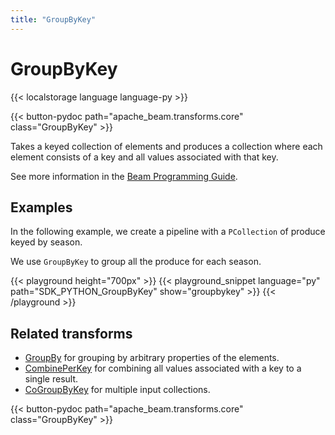 ```yaml
---
title: "GroupByKey"
---
```

<!--
Licensed under the Apache License, Version 2.0 (the "License");
you may not use this file except in compliance with the License.
You may obtain a copy of the License at

http://www.apache.org/licenses/LICENSE-2.0

Unless required by applicable law or agreed to in writing, software
distributed under the License is distributed on an "AS IS" BASIS,
WITHOUT WARRANTIES OR CONDITIONS OF ANY KIND, either express or implied.
See the License for the specific language governing permissions and
limitations under the License.
-->

# GroupByKey

{{< localstorage language language-py >}}

{{< button-pydoc path="apache_beam.transforms.core" class="GroupByKey" >}}

Takes a keyed collection of elements and produces a collection
where each element consists of a key and all values associated with that key.

See more information in the [Beam Programming Guide](/documentation/programming-guide/#groupbykey).

## Examples

In the following example, we create a pipeline with a `PCollection` of produce keyed by season.

We use `GroupByKey` to group all the produce for each season.

{{< playground height="700px" >}}
{{< playground_snippet language="py" path="SDK_PYTHON_GroupByKey" show="groupbykey" >}}
{{< /playground >}}

## Related transforms

* [GroupBy](/documentation/transforms/python/aggregation/groupby) for grouping by arbitrary properties of the elements.
* [CombinePerKey](/documentation/transforms/python/aggregation/combineperkey) for combining all values associated with a key to a single result.
* [CoGroupByKey](/documentation/transforms/python/aggregation/cogroupbykey) for multiple input collections.

{{< button-pydoc path="apache_beam.transforms.core" class="GroupByKey" >}}

